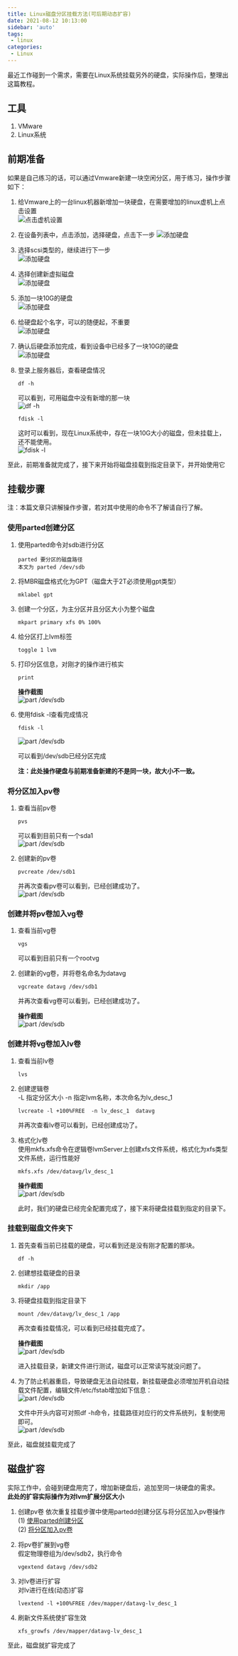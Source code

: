 ```yaml
---
title: Linux磁盘分区挂载方法(可后期动态扩容)
date: 2021-08-12 10:13:00
sidebar: 'auto'
tags:
 - linux
categories:
 - Linux
---
```


最近工作碰到一个需求，需要在Linux系统挂载另外的硬盘，实际操作后，整理出这篇教程。  

## 工具
1. VMware
2. Linux系统  

## 前期准备
如果是自己练习的话，可以通过Vmware新建一块空闲分区，用于练习，操作步骤如下：
1. 给Vmware上的一台linux机器新增加一块硬盘，在需要增加的linux虚机上点击设置  
    ![点击虚机设置](/img/blogs/2020/10/linux-mount1.png)  

2. 在设备列表中，点击添加，选择硬盘，点击下一步
    ![添加硬盘](/img/blogs/2020/10/linux-mount2.png)  

3. 选择scsi类型的，继续进行下一步  
    ![添加硬盘](/img/blogs/2020/10/linux-mount3.png)  

4. 选择创建新虚拟磁盘  
    ![添加硬盘](/img/blogs/2020/10/linux-mount4.png) 

5. 添加一块10G的硬盘  
    ![添加硬盘](/img/blogs/2020/10/linux-mount5.png)  

6. 给硬盘起个名字，可以的随便起，不重要  
    ![添加硬盘](/img/blogs/2020/10/linux-mount6.png)  

7. 确认后硬盘添加完成，看到设备中已经多了一块10G的硬盘  
    ![添加硬盘](/img/blogs/2020/10/linux-mount7.png)  

8. 登录上服务器后，查看硬盘情况
    ``` shell
    df -h
    ```
    可以看到，可用磁盘中没有新增的那一块  
    ![df -h](/img/blogs/2020/10/linux-mount8.png)  
    
    ``` shell
    fdisk -l
    ```
    这时可以看到，现在Linux系统中，存在一块10G大小的磁盘，但未挂载上，还不能使用。  
    ![fdisk -l](/img/blogs/2020/10/linux-mount9.png)  

至此，前期准备就完成了，接下来开始将磁盘挂载到指定目录下，并开始使用它

## 挂载步骤
注：本篇文章只讲解操作步骤，若对其中使用的命令不了解请自行了解。 

<span id="parted"/>

### 使用parted创建分区
1. 使用parted命令对sdb进行分区
    ``` shell
    parted 要分区的磁盘路径
    本文为 parted /dev/sdb
    ```

2. 将MBR磁盘格式化为GPT（磁盘大于2T必须使用gpt类型）
    ``` shell
    mklabel gpt
    ```

3. 创建一个分区，为主分区并且分区大小为整个磁盘 
    ``` shell
    mkpart primary xfs 0% 100%
    ```

4. 给分区打上lvm标签
    ``` shell
    toggle 1 lvm
    ```

5. 打印分区信息，对刚才的操作进行核实  
    ``` shell
    print
    ```
 
    **操作截图**  
    ![part /dev/sdb](/img/blogs/2021/08/linux-mount-new1.png)


6. 使用fdisk -l查看完成情况
    ``` shell
    fdisk -l
    ```
    ![part /dev/sdb](/img/blogs/2021/08/linux-mount-new2.png)
    
    可以看到/dev/sdb已经分区完成  
    
    **注：此处操作硬盘与前期准备新建的不是同一块，故大小不一致。**

<span id="pv"/>

### 将分区加入pv卷
1. 查看当前pv卷
    ``` shell
    pvs
    ```
    
    可以看到目前只有一个sda1  
    ![part /dev/sdb](/img/blogs/2021/08/linux-mount-new3.png)

2. 创建新的pv卷
    ``` shell
    pvcreate /dev/sdb1
    ```
    并再次查看pv卷可以看到，已经创建成功了。  
    ![part /dev/sdb](/img/blogs/2021/08/linux-mount-new4.png)

### 创建并将pv卷加入vg卷
1. 查看当前vg卷
    ``` shell
    vgs
    ```
    可以看到目前只有一个rootvg

2. 创建新的vg卷，并将卷名命名为datavg
    ``` shell
    vgcreate datavg /dev/sdb1
    ```
    并再次查看vg卷可以看到，已经创建成功了。  
    
    **操作截图**  
    ![part /dev/sdb](/img/blogs/2021/08/linux-mount-new5.png)

### 创建并将vg卷加入lv卷
1. 查看当前lv卷
    ``` shell
    lvs
    ```

2. 创建逻辑卷  
    -L 指定分区大小 -n 指定lvm名称，本次命名为lv_desc_1
    ``` shell
    lvcreate -l +100%FREE  -n lv_desc_1  datavg
    ```
    并再次查看lv卷可以看到，已经创建成功了。

3. 格式化lv卷  
    使用mkfs.xfs命令在逻辑卷lvmServer上创建xfs文件系统，格式化为xfs类型文件系统，运行性能好
    ``` shell
    mkfs.xfs /dev/datavg/lv_desc_1
    ```
    
    **操作截图**  
    ![part /dev/sdb](/img/blogs/2021/08/linux-mount-new6.png)
    
    此时，我们的硬盘已经完全配置完成了，接下来将硬盘挂载到指定的目录下。

### 挂载到磁盘文件夹下
1. 首先查看当前已挂载的硬盘，可以看到还是没有刚才配置的那块。
    ``` shell
    df -h
    ```

2. 创建想挂载硬盘的目录 
    ``` shell
    mkdir /app
    ```

3. 将硬盘挂载到指定目录下
    ``` shell
    mount /dev/datavg/lv_desc_1 /app
    ```
    
    再次查看挂载情况，可以看到已经挂载完成了。
    
    **操作截图**  
    ![part /dev/sdb](/img/blogs/2021/08/linux-mount-new7.png)
    
    进入挂载目录，新建文件进行测试，磁盘可以正常读写就没问题了。

4. 为了防止机器重启，导致硬盘无法自动挂载，新挂载硬盘必须增加开机自动挂载文件配置，编辑文件/etc/fstab增加如下信息：  
    ![part /dev/sdb](/img/blogs/2021/08/linux-mount-new8.png)

    文件中开头内容可对照df -h命令，挂载路径对应行的文件系统列，复制使用即可。  
    ![part /dev/sdb](/img/blogs/2021/08/linux-mount-new9.png)

至此，磁盘就挂载完成了

## 磁盘扩容
实际工作中，会碰到硬盘用完了，增加新硬盘后，追加至同一块硬盘的需求。  
**此处的扩容实际操作为对lvm扩展分区大小**

1. 创建pv卷
    依次重复挂载步骤中使用partedd创建分区与将分区加入pv卷操作  
   (1) [使用parted创建分区](#parted "使用parted创建分区")  
   (2) [将分区加入pv卷](#pv "将分区加入pv卷")  

2. 将pv卷扩展到vg卷  
    假定物理卷组为/dev/sdb2，执行命令
    ``` shell
    vgextend datavg /dev/sdb2
    ```

3. 对lv卷进行扩容  
    对lv进行在线(动态)扩容
    ``` shell
    lvextend -l +100%FREE /dev/mapper/datavg-lv_desc_1
    ```

4. 刷新文件系统使扩容生效
   ``` shell
   xfs_growfs /dev/mapper/datavg-lv_desc_1
    ```

至此，磁盘就扩容完成了